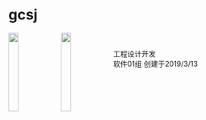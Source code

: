 # gcsj

<img src="https://raw.githubusercontent.com/songjihu/gcsj/SJH/app/src/main/res/jm/jm1.png" width = 20% height = 20% div align=left />
<img src="https://raw.githubusercontent.com/songjihu/gcsj/SJH/app/src/main/res/jm/jm2.png" width = 20% height = 20% div align=left /><br>

工程设计开发<br>
软件01组  创建于2019/3/13
